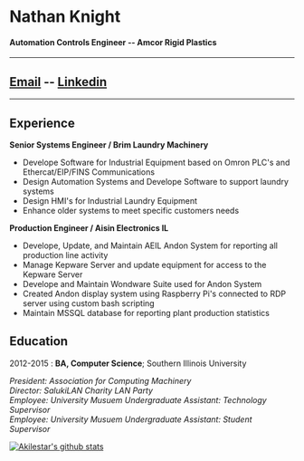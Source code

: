 # Nathan Knight

#### Automation Controls Engineer -- Amcor Rigid Plastics

---

## [Email](mailto:nathan.t.knight@gmail.com) -- [Linkedin](https://www.linkedin.com/in/nate-knight-93ba48b2/)

---

## Experience

**Senior Systems Engineer / Brim Laundry Machinery**
- Develope Software for Industrial Equipment based on Omron PLC's and Ethercat/EIP/FINS Communications
- Design Automation Systems and Develope Software to support laundry systems
- Design HMI's for Industrial Laundry Equipment
- Enhance older systems to meet specific customers needs


**Production Engineer / Aisin Electronics IL**

- Develope, Update, and Maintain AEIL Andon System for reporting all production line activity
- Manage Kepware Server and update equipment for access to the Kepware Server
- Develope and Maintain Wondware Suite used for Andon System
- Created Andon display system using Raspberry Pi's connected to RDP server using custom bash scripting
- Maintain MSSQL database for reporting plant production statistics

## Education

2012-2015
: **BA, Computer Science**; Southern Illinois University

_President: Association for Computing Machinery_  
_Director: SalukiLAN Charity LAN Party_  
_Employee: University Musuem Undergraduate Assistant: Technology Supervisor_  
_Employee: University Musuem Undergraduate Assistant: Student Supervisor_  

[![Akilestar's github stats](https://github-readme-stats.vercel.app/api?username=akilestar&count_private=true&theme=blue-green)](https://github.com/anuraghazra/github-readme-stats)
